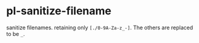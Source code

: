 # pl-sanitize-filename

sanitize filenames. retaining only `[./0-9A-Za-z_-]`. The others are replaced to be `_`.
